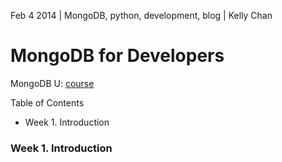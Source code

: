 Feb 4 2014 | MongoDB, python, development, blog | Kelly Chan
# MongoDB for Developers

MongoDB U: [course](https://education.mongodb.com/courses/10gen/M101P/2014_February/about)  

Table of Contents
- Week 1. Introduction

### Week 1. Introduction
